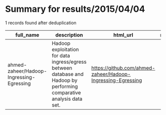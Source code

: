 
# Summary for results/2015/04/04
    
1 records found after deduplication

| full_name | description | html_url | matched_list | matched_count | pushed_at | size | stargazers_count | language | forks_count |
|------------------------------------------|----------------------------------------------------------------------------------------------------------------------|-------------------------------------------------------------|----------------|-----------------|---------------------------|--------|--------------------|------------|---------------|
| ahmed-zaheer/Hadoop-Ingressing-Egressing | Hadoop exploitation for data ingress/egress between database and Hadoop by performing comparative analysis data set. | https://github.com/ahmed-zaheer/Hadoop-Ingressing-Egressing | ['exploit'] | 1 | 2015-04-04 12:11:50+00:00 | 5196 | 0 | Java | 0 |
